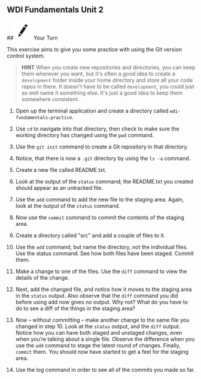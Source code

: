**WDI Fundamentals Unit 2**
---

##![Your Turn](../assets/exercise.png) Your Turn

This exercise aims to give you some practice with using the Git version control system.

> **HINT** When you create new repositories and directories, you can keep them wherever you want, but it's often a good idea to create a `development` folder inside your home directory and store all your code repos in there. It doesn't have to be called `development`, you could just as well name it something else. It's just a good idea to keep them somewhere consistent.

1. Open up the terminal application and create a directory called `wdi-fundamentals-practice`.

1. Use `cd` to navigate into that directory, then check to make sure the working directory has changed using the `pwd` command.

1. Use the `git init` command to create a Git repository in that directory.

1. Notice, that there is now a `.git` directory by using the `ls -a` command.

1. Create a new file called README.txt.

1. Look at the output of the `status` command; the README.txt you created should appear as an untracked file.

1. Use the `add` command to add the new file to the staging area.  Again, look at the output of the `status` command.

1. Now use the `commit` command to commit the contents of the staging area.

1. Create a directory called "src" and add a couple of files to it.

1. Use the `add` command, but name the directory, not the individual files. Use the status
command. See how both files have been staged. Commit them.

1. Make a change to one of the files. Use the `diff` command to view the details of the change.

1. Next, add the changed file, and notice how it moves to the staging area in the `status`
output. Also observe that the `diff` command you did before using add now gives no output.
Why not? What do you have to do to see a diff of the things in the staging area?

1. Now – without committing – make another change to the same file you changed in step 10.
Look at the `status` output, and the `diff` output. Notice how you can have both staged and
unstaged changes, even when you’re talking about a single file. Observe the difference when
you use the `add` command to stage the latest round of changes. Finally, `commit` them. You
should now have started to get a feel for the staging area.

1. Use the log command in order to see all of the commits you made so far.
